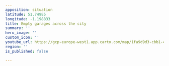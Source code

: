 ```yaml
---
apposition: situation
latitude: 51.74985
longitude: -1.198833
title: Empty garages across the city
summary: ''
hero_image: ''
custom_icon: ''
youtube_url: https://gcp-europe-west1.app.carto.com/map/1fa9d9d3-cbb1-4f39-8953-a9880215c288
region: ''
is_published: false

---
```

